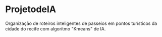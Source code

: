 # ProjetodeIA
Organização de roteiros inteligentes de passeios em pontos turísticos da cidade do recife com algoritmo "Kmeans" de IA.
